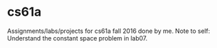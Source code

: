 # cs61a
Assignments/labs/projects for cs61a fall 2016 done by me. 
Note to self: Understand the constant space problem in lab07. 
